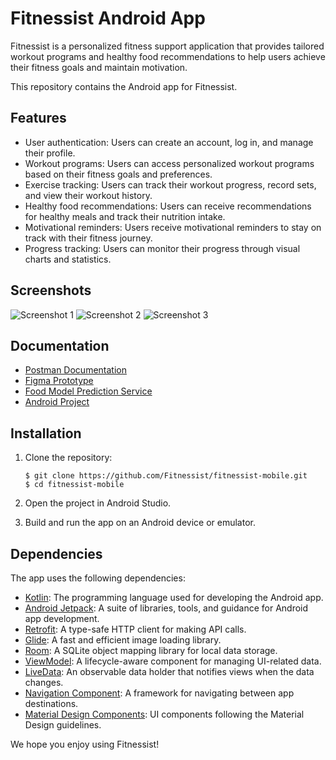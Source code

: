 # Fitnessist Android App

Fitnessist is a personalized fitness support application that provides tailored workout programs and healthy food recommendations to help users achieve their fitness goals and maintain motivation.

This repository contains the Android app for Fitnessist.

## Features

- User authentication: Users can create an account, log in, and manage their profile.
- Workout programs: Users can access personalized workout programs based on their fitness goals and preferences.
- Exercise tracking: Users can track their workout progress, record sets, and view their workout history.
- Healthy food recommendations: Users can receive recommendations for healthy meals and track their nutrition intake.
- Motivational reminders: Users receive motivational reminders to stay on track with their fitness journey.
- Progress tracking: Users can monitor their progress through visual charts and statistics.

## Screenshots

![Screenshot 1](https://storage.googleapis.com/bucket-training-model/mookup/Screenshot%20awal.png)
![Screenshot 2](https://storage.googleapis.com/bucket-training-model/mookup/Screenshot%20beranda.png)
![Screenshot 3](https://storage.googleapis.com/bucket-training-model/mookup/Screenshot%20workout.png)

## Documentation
- [Postman Documentation](https://documenter.getpostman.com/view/16615700/2s93m7WM7a)
- [Figma Prototype](https://www.figma.com/proto/Wbmd8E63yvekPBa5Kp7msC/Fitnessist?page-id=0%3A1&type=design&node-id=74-1901&viewport=-255%2C578%2C0.26&scaling=scale-down&starting-point-node-id=87%3A1369&show-proto-sidebar=1)
- [Food Model Prediction Service](https://github.com/Fitnessist/food-model-prediction-service)
- [Android Project](https://github.com/Fitnessist/fitnessist-mobile)

## Installation

1. Clone the repository:

   ```shell
   $ git clone https://github.com/Fitnessist/fitnessist-mobile.git
   $ cd fitnessist-mobile
   ```

2. Open the project in Android Studio.

3. Build and run the app on an Android device or emulator.

## Dependencies

The app uses the following dependencies:

- [Kotlin](https://kotlinlang.org/): The programming language used for developing the Android app.
- [Android Jetpack](https://developer.android.com/jetpack): A suite of libraries, tools, and guidance for Android app development.
- [Retrofit](https://square.github.io/retrofit/): A type-safe HTTP client for making API calls.
- [Glide](https://bumptech.github.io/glide/): A fast and efficient image loading library.
- [Room](https://developer.android.com/training/data-storage/room): A SQLite object mapping library for local data storage.
- [ViewModel](https://developer.android.com/topic/libraries/architecture/viewmodel): A lifecycle-aware component for managing UI-related data.
- [LiveData](https://developer.android.com/topic/libraries/architecture/livedata): An observable data holder that notifies views when the data changes.
- [Navigation Component](https://developer.android.com/guide/navigation): A framework for navigating between app destinations.
- [Material Design Components](https://material.io/develop/android/docs/getting-started/): UI components following the Material Design guidelines.

We hope you enjoy using Fitnessist!